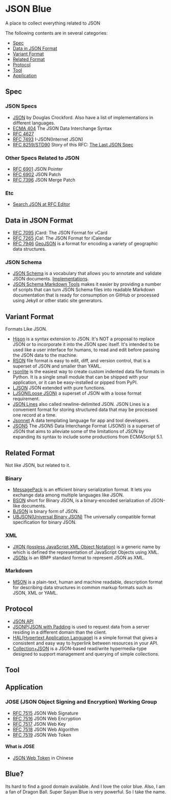 # JSON Blue

A place to collect everything related to JSON

The following contents are in several categories:

* [Spec](#spec)
* [Data in JSON Format](#data-in-json-format)
* [Variant Format](#variant-format)
* [Related Format](#related-format)
* [Protocol](#protocol)
* [Tool](#tool)
* [Application](#application)

## Spec

### JSON Specs

* [JSON](http://json.org/) by Douglas Crockford. Also have a list of implementations in different languages.
* [ECMA 404](http://www.ecma-international.org/publications/files/ECMA-ST/ECMA-404.pdf) The JSON Data 
Interchange Syntax
* [RFC 4627](https://tools.ietf.org/html/rfc4627)
* [RFC 7493](https://tools.ietf.org/html/rfc7493) I-JSON(Internet JSON)
* [RFC 8259/STD90](https://tools.ietf.org/html/rfc8259) Story of this RFC: [The Last JSON Spec](https://www.tbray.org/ongoing/When/201x/2017/12/14/RFC-8259-STD-90)

### Other Specs Related to JSON

* [RFC 6901](https://tools.ietf.org/html/rfc6901) JSON Pointer
* [RFC 6902](https://tools.ietf.org/html/rfc6902) JSON Patch
* [RFC 7396](https://tools.ietf.org/html/rfc7396) JSON Merge Patch

### Etc

* [Search JSON at RFC Editor](https://www.rfc-editor.org/search/rfc_search_detail.php?page=All&title=JSON&pubstatus[]=Any&pub_date_type=any&sortkey=Number&sorting=ASC)

## Data in JSON Format

* [RFC 7095](https://tools.ietf.org/html/rfc7095) jCard: The JSON Format for vCard
* [RFC 7265](https://tools.ietf.org/html/rfc7265) jCal: The JSON Format for iCalendar
* [RFC 7946](https://tools.ietf.org/html/rfc7946) [GeoJSON](http://geojson.org/) is a format for encoding a variety of geographic data structures.

### JSON Schema

* [JSON Schema](http://json-schema.org/) is a vocabulary that allows you to annotate and validate JSON documents. [Implementations](http://json-schema.org/implementations.html).
* [JSON Schema Markdown Tools](https://github.com/adobe/jsonschema2md) makes it easier by providing a number of scripts that can turn JSON Schema files into readable Markdown documentation that is ready for consumption on GitHub or processed using Jekyll or other static site generators.

## Variant Format

Formats Like JSON.

* [Hjson](http://hjson.org/) is a syntax extension to JSON. It's NOT a proposal to replace JSON or to incorporate it into the JSON spec itself. It's intended to be used like a user interface for humans, to read and edit before passing the JSON data to the machine.
* [RSON](https://code.google.com/archive/p/rson/) file format is easy to edit, diff, and version control, that is a superset of JSON and smaller than YAML.
* [rsonlite](https://pypi.org/project/rsonlite/0.1.0/) is the easiest way to create custom indented data file formats in Python. It is a single small module that can be shipped with your application, or it can be easy-installed or pipped from PyPI.
* [LJSON](https://github.com/MaiaVictor/LJSON) JSON extended with pure functions.
* [LJSON(Loose JSON)](https://github.com/daviddengcn/ljson) a superset of JSON with a loose format requirement. 
* [JSON Lines](http://jsonlines.org/) also called newline-delimited JSON. JSON Lines is a convenient format for storing structured data that may be processed one record at a time.
* [Jsonnet](https://jsonnet.org/) A data templating language for app and tool developers.
* [JSON5](https://json5.org/) The JSON5 Data Interchange Format (JSON5) is a superset of JSON that aims to alleviate some of the limitations of JSON by expanding its syntax to include some productions from ECMAScript 5.1.

## Related Format

Not like JSON, but related to it.

### Binary

* [MessagePack](https://msgpack.org/) is an efficient binary serialization format. It lets you exchange data among multiple languages like JSON.
* [BSON](http://bsonspec.org/) short for Bin­ary JSON, is a bin­ary-en­coded seri­al­iz­a­tion of JSON-like doc­u­ments.
* [BJSON](http://bjson.org/) is binary form of JSON.
* [UBJSON(Universal Binary JSON)](http://ubjson.org/) The universally compatible format specification for binary JSON.

### XML

* [JXON (lossless JavaScript XML Object Notation)](https://developer.mozilla.org/en-US/docs/Archive/JXON) is a generic name by which is defined the representation of JavaScript Objects using XML.
* [JSONx](https://www.ibm.com/support/knowledgecenter/SS9H2Y_7.1.0/com.ibm.dp.doc/json_jsonx.html) is an IBM® standard format to represent JSON as XML.

### Markdown

* [MSON](https://github.com/apiaryio/mson) is a plain-text, human and machine readable, description format for describing data structures in common markup formats such as JSON, XML or YAML.

## Protocol

* [JSON API](http://jsonapi.org/)
* [JSONP(JSON with Padding](https://en.wikipedia.org/wiki/JSONP) is used to request data from a server residing in a different domain than the client.
* [HAL(Hypertext Application Language)](http://stateless.co/hal_specification.html) is a simple format that gives a consistent and easy way to hyperlink between resources in your API.
* [Collection+JSON](https://github.com/collection-json/spec) is a JSON-based read/write hypermedia-type designed to support management and querying of simple collections.

## Tool

## Application

### JOSE (JSON Object Signing and Encryption) Working Group

* [RFC 7515](https://tools.ietf.org/html/rfc7515) JSON Web Signature
* [RFC 7516](https://tools.ietf.org/html/rfc7516) JSON Web Encryption
* [RFC 7517](https://tools.ietf.org/html/rfc7517) JSON Web Key
* [RFC 7518](https://tools.ietf.org/html/rfc7518) JSON Web Algorithm
* [RFC 7519](https://tools.ietf.org/html/rfc7519) JSON Web Token

#### What is JOSE

* [JSON Web Token](https://blog.othree.net/log/2016/08/13/json-web-token/) in Chinese

## Blue?

Its hard to find a good domain available. And I love the color blue. 
Also, I am a fan of Dragon Ball. Super Saiyan Blue is very powerful.
So I take the name.

